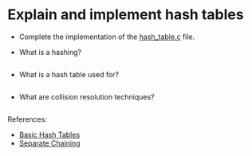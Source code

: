 # Explain and implement hash tables

- Complete the implementation of the [hash_table.c](./hash_table.c) file.

- What is a hashing?

  ```text

  ```

- What is a hash table used for?

  ```text

  ```

- What are collision resolution techniques?

  ```text

  ```


References:

- [Basic Hash Tables](https://www.tutorialspoint.com/data_structures_algorithms/hash_data_structure.htm)
- [Separate Chaining](https://www.geeksforgeeks.org/hashing-set-2-separate-chaining/)
